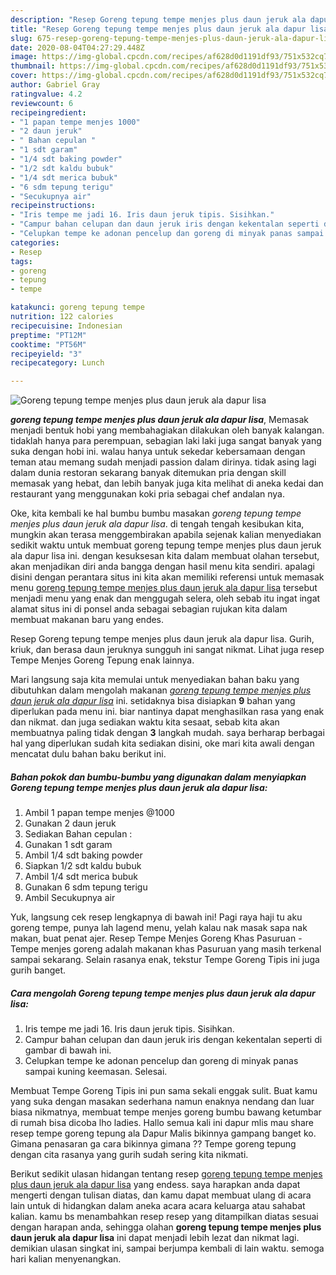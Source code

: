 ```yaml
---
description: "Resep Goreng tepung tempe menjes plus daun jeruk ala dapur lisa Lezat"
title: "Resep Goreng tepung tempe menjes plus daun jeruk ala dapur lisa Lezat"
slug: 675-resep-goreng-tepung-tempe-menjes-plus-daun-jeruk-ala-dapur-lisa-lezat
date: 2020-08-04T04:27:29.448Z
image: https://img-global.cpcdn.com/recipes/af628d0d1191df93/751x532cq70/goreng-tepung-tempe-menjes-plus-daun-jeruk-ala-dapur-lisa-foto-resep-utama.jpg
thumbnail: https://img-global.cpcdn.com/recipes/af628d0d1191df93/751x532cq70/goreng-tepung-tempe-menjes-plus-daun-jeruk-ala-dapur-lisa-foto-resep-utama.jpg
cover: https://img-global.cpcdn.com/recipes/af628d0d1191df93/751x532cq70/goreng-tepung-tempe-menjes-plus-daun-jeruk-ala-dapur-lisa-foto-resep-utama.jpg
author: Gabriel Gray
ratingvalue: 4.2
reviewcount: 6
recipeingredient:
- "1 papan tempe menjes 1000"
- "2 daun jeruk"
- " Bahan cepulan "
- "1 sdt garam"
- "1/4 sdt baking powder"
- "1/2 sdt kaldu bubuk"
- "1/4 sdt merica bubuk"
- "6 sdm tepung terigu"
- "Secukupnya air"
recipeinstructions:
- "Iris tempe me jadi 16. Iris daun jeruk tipis. Sisihkan."
- "Campur bahan celupan dan daun jeruk iris dengan kekentalan seperti di gambar di bawah ini."
- "Celupkan tempe ke adonan pencelup dan goreng di minyak panas sampai kuning keemasan. Selesai."
categories:
- Resep
tags:
- goreng
- tepung
- tempe

katakunci: goreng tepung tempe 
nutrition: 122 calories
recipecuisine: Indonesian
preptime: "PT12M"
cooktime: "PT56M"
recipeyield: "3"
recipecategory: Lunch

---
```



![Goreng tepung tempe menjes plus daun jeruk ala dapur lisa](https://img-global.cpcdn.com/recipes/af628d0d1191df93/751x532cq70/goreng-tepung-tempe-menjes-plus-daun-jeruk-ala-dapur-lisa-foto-resep-utama.jpg)

<b><i>goreng tepung tempe menjes plus daun jeruk ala dapur lisa</i></b>, Memasak menjadi bentuk hobi yang membahagiakan dilakukan oleh banyak kalangan. tidaklah hanya para perempuan, sebagian laki laki juga sangat banyak yang suka dengan hobi ini. walau hanya untuk sekedar kebersamaan dengan teman atau memang sudah menjadi passion dalam dirinya. tidak asing lagi dalam dunia restoran sekarang banyak ditemukan pria dengan skill memasak yang hebat, dan lebih banyak juga kita melihat di aneka kedai dan restaurant yang menggunakan koki pria sebagai chef andalan nya.

Oke, kita kembali ke hal bumbu bumbu masakan <i>goreng tepung tempe menjes plus daun jeruk ala dapur lisa</i>. di tengah tengah kesibukan kita, mungkin akan terasa menggembirakan apabila sejenak kalian menyediakan sedikit waktu untuk membuat goreng tepung tempe menjes plus daun jeruk ala dapur lisa ini. dengan kesuksesan kita dalam membuat olahan tersebut, akan menjadikan diri anda bangga dengan hasil menu kita sendiri. apalagi disini dengan perantara situs ini kita akan memiliki referensi untuk memasak menu <u>goreng tepung tempe menjes plus daun jeruk ala dapur lisa</u> tersebut menjadi menu yang enak dan menggugah selera, oleh sebab itu ingat ingat alamat situs ini di ponsel anda sebagai sebagian rujukan kita dalam membuat makanan baru yang endes.

Resep Goreng tepung tempe menjes plus daun jeruk ala dapur lisa. Gurih, kriuk, dan berasa daun jeruknya sungguh ini sangat nikmat. Lihat juga resep Tempe Menjes Goreng Tepung enak lainnya.


Mari langsung saja kita memulai untuk menyediakan bahan baku yang dibutuhkan dalam mengolah makanan <u><i>goreng tepung tempe menjes plus daun jeruk ala dapur lisa</i></u> ini. setidaknya bisa disiapkan <b>9</b> bahan yang diperlukan pada menu ini. biar nantinya dapat menghasilkan rasa yang enak dan nikmat. dan juga sediakan waktu kita sesaat, sebab kita akan membuatnya paling tidak dengan <b>3</b> langkah mudah. saya berharap berbagai hal yang diperlukan sudah kita sediakan disini, oke mari kita awali dengan mencatat dulu bahan baku berikut ini.

<!--inarticleads1-->

##### Bahan pokok dan bumbu-bumbu yang digunakan dalam menyiapkan Goreng tepung tempe menjes plus daun jeruk ala dapur lisa:

1. Ambil 1 papan tempe menjes @1000
1. Gunakan 2 daun jeruk
1. Sediakan  Bahan cepulan :
1. Gunakan 1 sdt garam
1. Ambil 1/4 sdt baking powder
1. Siapkan 1/2 sdt kaldu bubuk
1. Ambil 1/4 sdt merica bubuk
1. Gunakan 6 sdm tepung terigu
1. Ambil Secukupnya air


Yuk, langsung cek resep lengkapnya di bawah ini! Pagi raya haji tu aku goreng tempe, punya lah lagend menu, yelah kalau nak masak sapa nak makan, buat penat ajer. Resep Tempe Menjes Goreng Khas Pasuruan - Tempe menjes goreng adalah makanan khas Pasuruan yang masih terkenal sampai sekarang. Selain rasanya enak, tekstur Tempe Goreng Tipis ini juga gurih banget. 

<!--inarticleads2-->

##### Cara mengolah Goreng tepung tempe menjes plus daun jeruk ala dapur lisa:

1. Iris tempe me jadi 16. Iris daun jeruk tipis. Sisihkan.
1. Campur bahan celupan dan daun jeruk iris dengan kekentalan seperti di gambar di bawah ini.
1. Celupkan tempe ke adonan pencelup dan goreng di minyak panas sampai kuning keemasan. Selesai.


Membuat Tempe Goreng Tipis ini pun sama sekali enggak sulit. Buat kamu yang suka dengan masakan sederhana namun enaknya nendang dan luar biasa nikmatnya, membuat tempe menjes goreng bumbu bawang ketumbar di rumah bisa dicoba lho ladies. Hallo semua kali ini dapur mlis mau share resep tempe goreng tepung ala Dapur Malis bikinnya gampang banget ko. Gimana penasaran ga cara bikinnya gimana ?? Tempe goreng tepung dengan cita rasanya yang gurih sudah sering kita nikmati. 

Berikut sedikit ulasan hidangan tentang resep <u>goreng tepung tempe menjes plus daun jeruk ala dapur lisa</u> yang endess. saya harapkan anda dapat mengerti dengan tulisan diatas, dan kamu dapat membuat ulang di acara lain untuk di hidangkan dalam aneka acara acara keluarga atau sahabat kalian. kamu bs menambahkan resep resep yang ditampilkan diatas sesuai dengan harapan anda, sehingga olahan <b>goreng tepung tempe menjes plus daun jeruk ala dapur lisa</b> ini dapat menjadi lebih lezat dan nikmat lagi. demikian ulasan singkat ini, sampai berjumpa kembali di lain waktu. semoga hari kalian menyenangkan.
